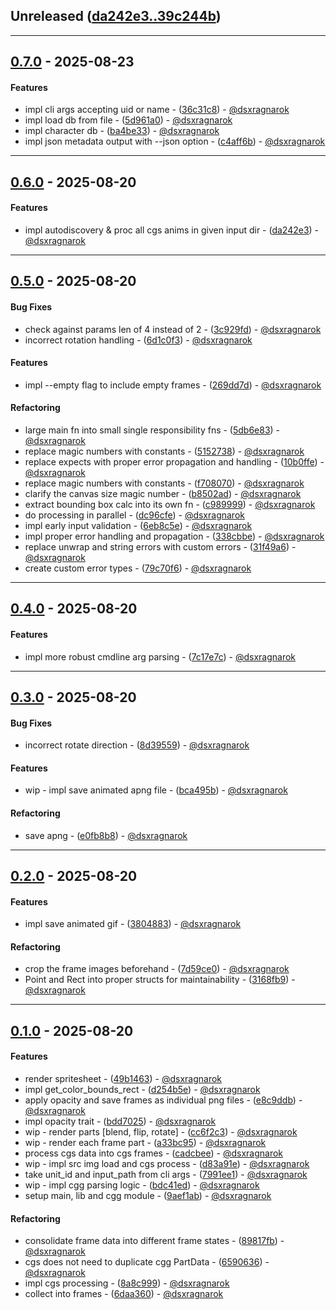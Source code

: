 ## Unreleased ([da242e3..39c244b](https://github.com/dsxragnarok/ffbetool/compare/da242e3..39c244b))

- - -
## [0.7.0](https://github.com/dsxragnarok/ffbetool/compare/39c244bfe961e13f3f26611f0f023129b2f88575..0.7.0) - 2025-08-23
#### Features
- impl cli args accepting uid or name - ([36c31c8](https://github.com/dsxragnarok/ffbetool/commit/36c31c8582dc0800e464b2544db349665e3e4bf4)) - [@dsxragnarok](https://github.com/dsxragnarok)
- impl load db from file - ([5d961a0](https://github.com/dsxragnarok/ffbetool/commit/5d961a03dda2496c5c3b4e0bd7b1048d3055ac4a)) - [@dsxragnarok](https://github.com/dsxragnarok)
- impl character db - ([ba4be33](https://github.com/dsxragnarok/ffbetool/commit/ba4be33e021bc675073afa82484ac57e8e8ec66b)) - [@dsxragnarok](https://github.com/dsxragnarok)
- impl json metadata output with --json option - ([c4aff6b](https://github.com/dsxragnarok/ffbetool/commit/c4aff6bbe23689b04b14fb79196dcd2527d5d621)) - [@dsxragnarok](https://github.com/dsxragnarok)

- - -


## [0.6.0](https://github.com/dsxragnarok/ffbetool/compare/0.5.0..0.6.0) - 2025-08-20
#### Features
- impl autodiscovery & proc all cgs anims in given input dir - ([da242e3](https://github.com/dsxragnarok/ffbetool/commit/da242e3172117a9510710333b05ce5a5bc189a5a)) - [@dsxragnarok](https://github.com/dsxragnarok)

- - -

## [0.5.0](https://github.com/dsxragnarok/ffbetool/compare/0.4.0..0.5.0) - 2025-08-20
#### Bug Fixes
- check against params len of 4 instead of 2 - ([3c929fd](https://github.com/dsxragnarok/ffbetool/commit/3c929fd7adb227834f16d18d661c21cb7bf3a863)) - [@dsxragnarok](https://github.com/dsxragnarok)
- incorrect rotation handling - ([6d1c0f3](https://github.com/dsxragnarok/ffbetool/commit/6d1c0f34ca33e2524a715e3bd93f01d4d9f2a939)) - [@dsxragnarok](https://github.com/dsxragnarok)
#### Features
- impl --empty flag to include empty frames - ([269dd7d](https://github.com/dsxragnarok/ffbetool/commit/269dd7d33fadaccc7127f9cfd31f00471b3a894a)) - [@dsxragnarok](https://github.com/dsxragnarok)
#### Refactoring
- large main fn into small single responsibility fns - ([5db6e83](https://github.com/dsxragnarok/ffbetool/commit/5db6e834a7e4981a0486815fe3d788b4f0b928e9)) - [@dsxragnarok](https://github.com/dsxragnarok)
- replace magic numbers with constants - ([5152738](https://github.com/dsxragnarok/ffbetool/commit/5152738f78f5af16866506aaeb88e748d01d4a89)) - [@dsxragnarok](https://github.com/dsxragnarok)
- replace expects with proper error propagation and handling - ([10b0ffe](https://github.com/dsxragnarok/ffbetool/commit/10b0ffe84cd2185bf6bc175e6ced11f87ed3001c)) - [@dsxragnarok](https://github.com/dsxragnarok)
- replace magic numbers with constants - ([f708070](https://github.com/dsxragnarok/ffbetool/commit/f708070f7712cadac05e700d508e1150037894ea)) - [@dsxragnarok](https://github.com/dsxragnarok)
- clarify the canvas size magic number - ([b8502ad](https://github.com/dsxragnarok/ffbetool/commit/b8502adf22df3b5969408ab39c55b87e35e5304d)) - [@dsxragnarok](https://github.com/dsxragnarok)
- extract bounding box calc into its own fn - ([c989999](https://github.com/dsxragnarok/ffbetool/commit/c9899997b94173e59ac3cc5c122fd0552e8a9258)) - [@dsxragnarok](https://github.com/dsxragnarok)
- do processing in parallel - ([dc96cfe](https://github.com/dsxragnarok/ffbetool/commit/dc96cfefcb5f24373feb6cb4de7ddddd320920bd)) - [@dsxragnarok](https://github.com/dsxragnarok)
- impl early input validation - ([6eb8c5e](https://github.com/dsxragnarok/ffbetool/commit/6eb8c5e2d80199b9d6fb6031f3d87f31306de3cf)) - [@dsxragnarok](https://github.com/dsxragnarok)
- impl proper error handling and propagation - ([338cbbe](https://github.com/dsxragnarok/ffbetool/commit/338cbbeb552f42caeb34f2d73cd0ed1c0a499f8a)) - [@dsxragnarok](https://github.com/dsxragnarok)
- replace unwrap and string errors with custom errors - ([31f49a6](https://github.com/dsxragnarok/ffbetool/commit/31f49a6847c780907bbeecf0af2e3221e5fe2205)) - [@dsxragnarok](https://github.com/dsxragnarok)
- create custom error types - ([79c70f6](https://github.com/dsxragnarok/ffbetool/commit/79c70f6ed84f89dd11e010895def8b4d3c0d526a)) - [@dsxragnarok](https://github.com/dsxragnarok)

- - -

## [0.4.0](https://github.com/dsxragnarok/ffbetool/compare/0.3.0..0.4.0) - 2025-08-20
#### Features
- impl more robust cmdline arg parsing - ([7c17e7c](https://github.com/dsxragnarok/ffbetool/commit/7c17e7c2edda1a83499edac591f22816d4864e51)) - [@dsxragnarok](https://github.com/dsxragnarok)

- - -

## [0.3.0](https://github.com/dsxragnarok/ffbetool/compare/0.2.0..0.3.0) - 2025-08-20
#### Bug Fixes
- incorrect rotate direction - ([8d39559](https://github.com/dsxragnarok/ffbetool/commit/8d395596fc015d9699fc01302ccb89fea6d94bde)) - [@dsxragnarok](https://github.com/dsxragnarok)
#### Features
- wip - impl save animated apng file - ([bca495b](https://github.com/dsxragnarok/ffbetool/commit/bca495b35fa4bb91815e89699e7a229a5c5dc3a8)) - [@dsxragnarok](https://github.com/dsxragnarok)
#### Refactoring
- save apng - ([e0fb8b8](https://github.com/dsxragnarok/ffbetool/commit/e0fb8b8178e7d03ae88144627a10c5f54a7ce372)) - [@dsxragnarok](https://github.com/dsxragnarok)

- - -

## [0.2.0](https://github.com/dsxragnarok/ffbetool/compare/0.1.0..0.2.0) - 2025-08-20
#### Features
- impl save animated gif - ([3804883](https://github.com/dsxragnarok/ffbetool/commit/380488329265f9eb360a4ea25d7cce73a42a57f5)) - [@dsxragnarok](https://github.com/dsxragnarok)
#### Refactoring
- crop the frame images beforehand - ([7d59ce0](https://github.com/dsxragnarok/ffbetool/commit/7d59ce078a2d6044a4fa7bba3dcdfa7c91f2632b)) - [@dsxragnarok](https://github.com/dsxragnarok)
- Point and Rect into proper structs for maintainability - ([3168fb9](https://github.com/dsxragnarok/ffbetool/commit/3168fb9331ccd12a88a2988437627370436d454d)) - [@dsxragnarok](https://github.com/dsxragnarok)

- - -

## [0.1.0](https://github.com/dsxragnarok/ffbetool/compare/35821413ae6e776c568902948979d33f5a3e6849..0.1.0) - 2025-08-20
#### Features
- render spritesheet - ([49b1463](https://github.com/dsxragnarok/ffbetool/commit/49b14637b385d71871bb80572c9d216273bced6c)) - [@dsxragnarok](https://github.com/dsxragnarok)
- impl get_color_bounds_rect - ([d254b5e](https://github.com/dsxragnarok/ffbetool/commit/d254b5e411727388729a91fac15f93936caadd6a)) - [@dsxragnarok](https://github.com/dsxragnarok)
- apply opacity and save frames as individual png files - ([e8c9ddb](https://github.com/dsxragnarok/ffbetool/commit/e8c9ddb81d4701a77115b648ffe03556b71674e4)) - [@dsxragnarok](https://github.com/dsxragnarok)
- impl opacity trait - ([bdd7025](https://github.com/dsxragnarok/ffbetool/commit/bdd702566182509c6f90ce20d42044da7d1951a6)) - [@dsxragnarok](https://github.com/dsxragnarok)
- wip - render parts [blend, flip, rotate] - ([cc6f2c3](https://github.com/dsxragnarok/ffbetool/commit/cc6f2c33cab0ff17216e7c39f0fb0df57d1e3c66)) - [@dsxragnarok](https://github.com/dsxragnarok)
- wip - render each frame part - ([a33bc95](https://github.com/dsxragnarok/ffbetool/commit/a33bc958965b8c978b621d026ac2d75f9bd511de)) - [@dsxragnarok](https://github.com/dsxragnarok)
- process cgs data into cgs frames - ([cadcbee](https://github.com/dsxragnarok/ffbetool/commit/cadcbeeec73591d9c67068a3251f45b1121dceb2)) - [@dsxragnarok](https://github.com/dsxragnarok)
- wip - impl src img load and cgs process - ([d83a91e](https://github.com/dsxragnarok/ffbetool/commit/d83a91e450e1a67903ee23ad2910296a5b11bdf7)) - [@dsxragnarok](https://github.com/dsxragnarok)
- take unit_id and input_path from cli args - ([7991ee1](https://github.com/dsxragnarok/ffbetool/commit/7991ee1b156b87eac68a6bf348886b97cf951b4e)) - [@dsxragnarok](https://github.com/dsxragnarok)
- wip - impl cgg parsing logic - ([bdc41ed](https://github.com/dsxragnarok/ffbetool/commit/bdc41eda854c76558fe9650dd06379fad69d276b)) - [@dsxragnarok](https://github.com/dsxragnarok)
- setup main, lib and cgg module - ([9aef1ab](https://github.com/dsxragnarok/ffbetool/commit/9aef1abe0f9fad156f9c652ae746f41ffc65b044)) - [@dsxragnarok](https://github.com/dsxragnarok)
#### Refactoring
- consolidate frame data into different frame states - ([89817fb](https://github.com/dsxragnarok/ffbetool/commit/89817fbf9036917bada7375ed490e84c1d5347ce)) - [@dsxragnarok](https://github.com/dsxragnarok)
- cgs does not need to duplicate cgg PartData - ([6590636](https://github.com/dsxragnarok/ffbetool/commit/659063648f20bbbc1d1a885282b6a277cd9b0072)) - [@dsxragnarok](https://github.com/dsxragnarok)
- impl cgs processing - ([8a8c999](https://github.com/dsxragnarok/ffbetool/commit/8a8c999c44693dd1c977f721ab4ed2174d72daa1)) - [@dsxragnarok](https://github.com/dsxragnarok)
- collect into frames - ([6daa360](https://github.com/dsxragnarok/ffbetool/commit/6daa3606a8e73f52cf2165900e5f782491b40618)) - [@dsxragnarok](https://github.com/dsxragnarok)


